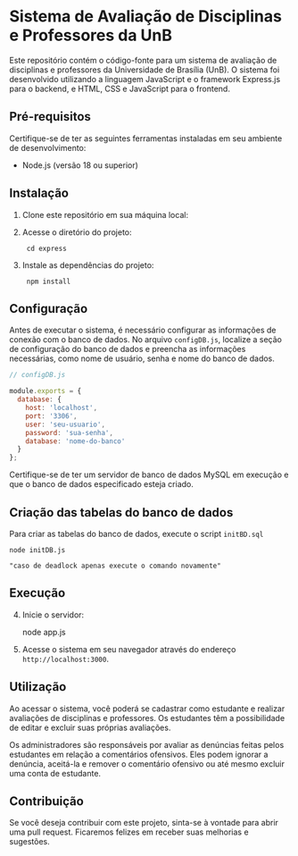 # Sistema de Avaliação de Disciplinas e Professores da UnB

Este repositório contém o código-fonte para um sistema de avaliação de disciplinas e professores da Universidade de Brasília (UnB). O sistema foi desenvolvido utilizando a linguagem JavaScript e o framework Express.js para o backend, e HTML, CSS e JavaScript para o frontend.

## Pré-requisitos

Certifique-se de ter as seguintes ferramentas instaladas em seu ambiente de desenvolvimento:

- Node.js (versão 18 ou superior)

## Instalação

1. Clone este repositório em sua máquina local:


2. Acesse o diretório do projeto:

        cd express

3. Instale as dependências do projeto:
    
        npm install

## Configuração

Antes de executar o sistema, é necessário configurar as informações de conexão com o banco de dados. No arquivo `configDB.js`, localize a seção de configuração do banco de dados e preencha as informações necessárias, como nome de usuário, senha e nome do banco de dados.

```javascript
// configDB.js

module.exports = {
  database: {
    host: 'localhost',
    port: '3306',
    user: 'seu-usuario',
    password: 'sua-senha',
    database: 'nome-do-banco'
  }
};
```
Certifique-se de ter um servidor de banco de dados MySQL em execução e que o banco de dados especificado esteja criado.
## Criação das tabelas do banco de dados

Para criar as tabelas do banco de dados, execute o script `initBD.sql` 

    node initDB.js

    "caso de deadlock apenas execute o comando novamente"

## Execução

4. Inicie o servidor:
    
    node app.js 

5. Acesse o sistema em seu navegador através do endereço `http://localhost:3000`.

## Utilização
Ao acessar o sistema, você poderá se cadastrar como estudante e realizar avaliações de disciplinas e professores. Os estudantes têm a possibilidade de editar e excluir suas próprias avaliações.

Os administradores são responsáveis por avaliar as denúncias feitas pelos estudantes em relação a comentários ofensivos. Eles podem ignorar a denúncia, aceitá-la e remover o comentário ofensivo ou até mesmo excluir uma conta de estudante.

## Contribuição
Se você deseja contribuir com este projeto, sinta-se à vontade para abrir uma pull request. Ficaremos felizes em receber suas melhorias e sugestões.


